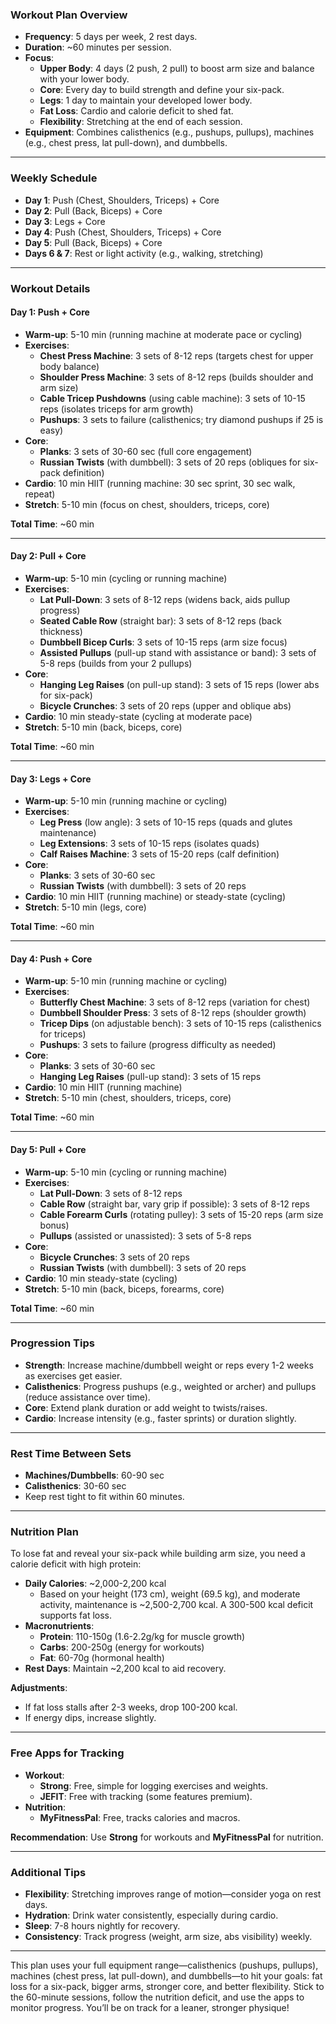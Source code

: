### **Workout Plan Overview**

- **Frequency**: 5 days per week, 2 rest days.
- **Duration**: ~60 minutes per session.
- **Focus**:
    - **Upper Body**: 4 days (2 push, 2 pull) to boost arm size and balance with your lower body.
    - **Core**: Every day to build strength and define your six-pack.
    - **Legs**: 1 day to maintain your developed lower body.
    - **Fat Loss**: Cardio and calorie deficit to shed fat.
    - **Flexibility**: Stretching at the end of each session.
- **Equipment**: Combines calisthenics (e.g., pushups, pullups), machines (e.g., chest press, lat pull-down), and dumbbells.

---

### **Weekly Schedule**

- **Day 1**: Push (Chest, Shoulders, Triceps) + Core
- **Day 2**: Pull (Back, Biceps) + Core
- **Day 3**: Legs + Core
- **Day 4**: Push (Chest, Shoulders, Triceps) + Core
- **Day 5**: Pull (Back, Biceps) + Core
- **Days 6 & 7**: Rest or light activity (e.g., walking, stretching)

---

### **Workout Details**

#### **Day 1: Push + Core**

- **Warm-up**: 5-10 min (running machine at moderate pace or cycling)
- **Exercises**:
    - **Chest Press Machine**: 3 sets of 8-12 reps (targets chest for upper body balance)
    - **Shoulder Press Machine**: 3 sets of 8-12 reps (builds shoulder and arm size)
    - **Cable Tricep Pushdowns** (using cable machine): 3 sets of 10-15 reps (isolates triceps for arm growth)
    - **Pushups**: 3 sets to failure (calisthenics; try diamond pushups if 25 is easy)
- **Core**:
    - **Planks**: 3 sets of 30-60 sec (full core engagement)
    - **Russian Twists** (with dumbbell): 3 sets of 20 reps (obliques for six-pack definition)
- **Cardio**: 10 min HIIT (running machine: 30 sec sprint, 30 sec walk, repeat)
- **Stretch**: 5-10 min (focus on chest, shoulders, triceps, core)

**Total Time**: ~60 min

---

#### **Day 2: Pull + Core**

- **Warm-up**: 5-10 min (cycling or running machine)
- **Exercises**:
    - **Lat Pull-Down**: 3 sets of 8-12 reps (widens back, aids pullup progress)
    - **Seated Cable Row** (straight bar): 3 sets of 8-12 reps (back thickness)
    - **Dumbbell Bicep Curls**: 3 sets of 10-15 reps (arm size focus)
    - **Assisted Pullups** (pull-up stand with assistance or band): 3 sets of 5-8 reps (builds from your 2 pullups)
- **Core**:
    - **Hanging Leg Raises** (on pull-up stand): 3 sets of 15 reps (lower abs for six-pack)
    - **Bicycle Crunches**: 3 sets of 20 reps (upper and oblique abs)
- **Cardio**: 10 min steady-state (cycling at moderate pace)
- **Stretch**: 5-10 min (back, biceps, core)

**Total Time**: ~60 min

---

#### **Day 3: Legs + Core**

- **Warm-up**: 5-10 min (running machine or cycling)
- **Exercises**:
    - **Leg Press** (low angle): 3 sets of 10-15 reps (quads and glutes maintenance)
    - **Leg Extensions**: 3 sets of 10-15 reps (isolates quads)
    - **Calf Raises Machine**: 3 sets of 15-20 reps (calf definition)
- **Core**:
    - **Planks**: 3 sets of 30-60 sec
    - **Russian Twists** (with dumbbell): 3 sets of 20 reps
- **Cardio**: 10 min HIIT (running machine) or steady-state (cycling)
- **Stretch**: 5-10 min (legs, core)

**Total Time**: ~60 min

---

#### **Day 4: Push + Core**

- **Warm-up**: 5-10 min (running machine or cycling)
- **Exercises**:
    - **Butterfly Chest Machine**: 3 sets of 8-12 reps (variation for chest)
    - **Dumbbell Shoulder Press**: 3 sets of 8-12 reps (shoulder growth)
    - **Tricep Dips** (on adjustable bench): 3 sets of 10-15 reps (calisthenics for triceps)
    - **Pushups**: 3 sets to failure (progress difficulty as needed)
- **Core**:
    - **Planks**: 3 sets of 30-60 sec
    - **Hanging Leg Raises** (pull-up stand): 3 sets of 15 reps
- **Cardio**: 10 min HIIT (running machine)
- **Stretch**: 5-10 min (chest, shoulders, triceps, core)

**Total Time**: ~60 min

---

#### **Day 5: Pull + Core**

- **Warm-up**: 5-10 min (cycling or running machine)
- **Exercises**:
    - **Lat Pull-Down**: 3 sets of 8-12 reps
    - **Cable Row** (straight bar, vary grip if possible): 3 sets of 8-12 reps
    - **Cable Forearm Curls** (rotating pulley): 3 sets of 15-20 reps (arm size bonus)
    - **Pullups** (assisted or unassisted): 3 sets of 5-8 reps
- **Core**:
    - **Bicycle Crunches**: 3 sets of 20 reps
    - **Russian Twists** (with dumbbell): 3 sets of 20 reps
- **Cardio**: 10 min steady-state (cycling)
- **Stretch**: 5-10 min (back, biceps, forearms, core)

**Total Time**: ~60 min

---

### **Progression Tips**

- **Strength**: Increase machine/dumbbell weight or reps every 1-2 weeks as exercises get easier.
- **Calisthenics**: Progress pushups (e.g., weighted or archer) and pullups (reduce assistance over time).
- **Core**: Extend plank duration or add weight to twists/raises.
- **Cardio**: Increase intensity (e.g., faster sprints) or duration slightly.

---

### **Rest Time Between Sets**

- **Machines/Dumbbells**: 60-90 sec
- **Calisthenics**: 30-60 sec
- Keep rest tight to fit within 60 minutes.

---

### **Nutrition Plan**

To lose fat and reveal your six-pack while building arm size, you need a calorie deficit with high protein:

- **Daily Calories**: ~2,000-2,200 kcal
    - Based on your height (173 cm), weight (69.5 kg), and moderate activity, maintenance is ~2,500-2,700 kcal. A 300-500 kcal deficit supports fat loss.
- **Macronutrients**:
    - **Protein**: 110-150g (1.6-2.2g/kg for muscle growth)
    - **Carbs**: 200-250g (energy for workouts)
    - **Fat**: 60-70g (hormonal health)
- **Rest Days**: Maintain ~2,200 kcal to aid recovery.

**Adjustments**:

- If fat loss stalls after 2-3 weeks, drop 100-200 kcal.
- If energy dips, increase slightly.

---

### **Free Apps for Tracking**

- **Workout**:
    - **Strong**: Free, simple for logging exercises and weights.
    - **JEFIT**: Free with tracking (some features premium).
- **Nutrition**:
    - **MyFitnessPal**: Free, tracks calories and macros.

**Recommendation**: Use **Strong** for workouts and **MyFitnessPal** for nutrition.

---

### **Additional Tips**

- **Flexibility**: Stretching improves range of motion—consider yoga on rest days.
- **Hydration**: Drink water consistently, especially during cardio.
- **Sleep**: 7-8 hours nightly for recovery.
- **Consistency**: Track progress (weight, arm size, abs visibility) weekly.

---

This plan uses your full equipment range—calisthenics (pushups, pullups), machines (chest press, lat pull-down), and dumbbells—to hit your goals: fat loss for a six-pack, bigger arms, stronger core, and better flexibility. Stick to the 60-minute sessions, follow the nutrition deficit, and use the apps to monitor progress. You’ll be on track for a leaner, stronger physique!